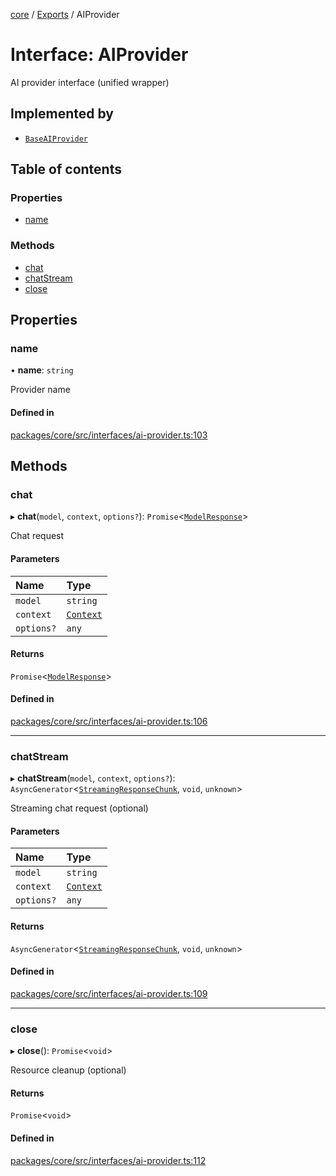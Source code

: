 <!-- 
 ⚠️  AUTO-GENERATED FILE - DO NOT EDIT MANUALLY
 This file is automatically generated by scripts/docs-generator.js
 To make changes, edit the source TypeScript files or update the generator script
-->

[core](../../) / [Exports](../modules) / AIProvider

# Interface: AIProvider

AI provider interface (unified wrapper)

## Implemented by

- [`BaseAIProvider`](../classes/BaseAIProvider)

## Table of contents

### Properties

- [name](AIProvider#name)

### Methods

- [chat](AIProvider#chat)
- [chatStream](AIProvider#chatstream)
- [close](AIProvider#close)

## Properties

### name

• **name**: `string`

Provider name

#### Defined in

[packages/core/src/interfaces/ai-provider.ts:103](https://github.com/woojubb/robota/blob/cb1bdf4e9982efe5a4622cbb23e0f1ae10892662/packages/core/src/interfaces/ai-provider.ts#L103)

## Methods

### chat

▸ **chat**(`model`, `context`, `options?`): `Promise`\<[`ModelResponse`](ModelResponse)\>

Chat request

#### Parameters

| Name | Type |
| :------ | :------ |
| `model` | `string` |
| `context` | [`Context`](Context) |
| `options?` | `any` |

#### Returns

`Promise`\<[`ModelResponse`](ModelResponse)\>

#### Defined in

[packages/core/src/interfaces/ai-provider.ts:106](https://github.com/woojubb/robota/blob/cb1bdf4e9982efe5a4622cbb23e0f1ae10892662/packages/core/src/interfaces/ai-provider.ts#L106)

___

### chatStream

▸ **chatStream**(`model`, `context`, `options?`): `AsyncGenerator`\<[`StreamingResponseChunk`](StreamingResponseChunk), `void`, `unknown`\>

Streaming chat request (optional)

#### Parameters

| Name | Type |
| :------ | :------ |
| `model` | `string` |
| `context` | [`Context`](Context) |
| `options?` | `any` |

#### Returns

`AsyncGenerator`\<[`StreamingResponseChunk`](StreamingResponseChunk), `void`, `unknown`\>

#### Defined in

[packages/core/src/interfaces/ai-provider.ts:109](https://github.com/woojubb/robota/blob/cb1bdf4e9982efe5a4622cbb23e0f1ae10892662/packages/core/src/interfaces/ai-provider.ts#L109)

___

### close

▸ **close**(): `Promise`\<`void`\>

Resource cleanup (optional)

#### Returns

`Promise`\<`void`\>

#### Defined in

[packages/core/src/interfaces/ai-provider.ts:112](https://github.com/woojubb/robota/blob/cb1bdf4e9982efe5a4622cbb23e0f1ae10892662/packages/core/src/interfaces/ai-provider.ts#L112)
